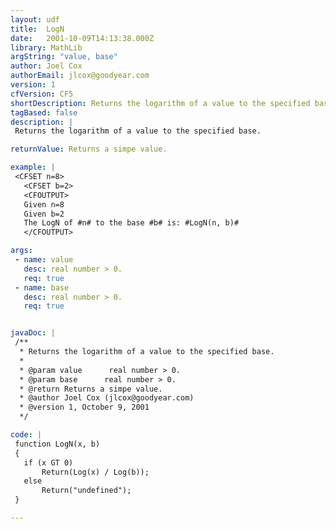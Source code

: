 ```yaml
---
layout: udf
title:  LogN
date:   2001-10-09T14:13:38.000Z
library: MathLib
argString: "value, base"
author: Joel Cox
authorEmail: jlcox@goodyear.com
version: 1
cfVersion: CF5
shortDescription: Returns the logarithm of a value to the specified base.
tagBased: false
description: |
 Returns the logarithm of a value to the specified base.

returnValue: Returns a simpe value.

example: |
 <CFSET n=8>
   <CFSET b=2>
   <CFOUTPUT>
   Given n=8
   Given b=2
   The LogN of #n# to the base #b# is: #LogN(n, b)#
   </CFOUTPUT>

args:
 - name: value
   desc: real number > 0.
   req: true
 - name: base
   desc: real number > 0.
   req: true


javaDoc: |
 /**
  * Returns the logarithm of a value to the specified base.
  * 
  * @param value      real number > 0. 
  * @param base      real number > 0. 
  * @return Returns a simpe value. 
  * @author Joel Cox (jlcox@goodyear.com) 
  * @version 1, October 9, 2001 
  */

code: |
 function LogN(x, b)
 {
   if (x GT 0)
       Return(Log(x) / Log(b));
   else
       Return("undefined");
 }

---
```


